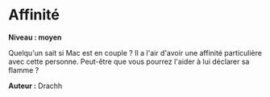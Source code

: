 # Affinité

**Niveau : moyen**

Quelqu'un sait si Mac est en couple ? Il a l'air d'avoir une affinité particulière avec cette personne. Peut-être que vous pourrez l'aider à lui déclarer sa flamme ?

**Auteur :** Drachh
